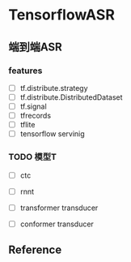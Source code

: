 # TensorflowASR
## 端到端ASR
### features

- [ ] tf.distribute.strategy
- [ ] tf.distribute.DistributedDataset
- [ ] tf.signal 
- [ ] tfrecords 
- [ ] tflite
- [ ] tensorflow servinig

### TODO 模型T

- [ ] ctc
- [ ] rnnt
- [ ] transformer transducer
- [ ] conformer transducer


## Reference
